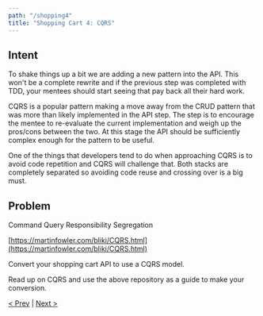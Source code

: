 ```yaml
---
path: "/shopping4"
title: "Shopping Cart 4: CQRS"
---
```

## Intent
To shake things up a bit we are adding a new pattern into the API. This won't be a complete rewrite and if the previous step was completed with TDD, your mentees should start seeing that pay back all their hard work. 

CQRS is a popular pattern making a move away from the CRUD pattern that was more than likely implemented in the API step. The step is to encourage the mentee to re-evaluate the current implementation and weigh up the pros/cons between the two. At this stage the API should be sufficiently complex enough for the pattern to be useful. 

One of the things that developers tend to do when approaching CQRS is to avoid code repetition and CQRS will challenge that. Both stacks are completely separated so avoiding code reuse and crossing over is a big must. 

## Problem
Command Query Responsibility Segregation

[https://martinfowler.com/bliki/CQRS.html](https://martinfowler.com/bliki/CQRS.html)

Convert your shopping cart API to use a CQRS model.

Read up on CQRS and use the above repository as a guide to make your conversion.


[< Prev](../shopping3_5) | [Next >](../shopping5)